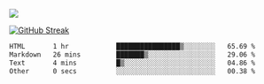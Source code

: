 ![](http://github-profile-summary-cards.vercel.app/api/cards/profile-details?username=sivori&theme=nightowl)

<a href="https://git.io/streak-stats"><img src="https://streak-stats.demolab.com?user=sivori&theme=nightowl&card_width=700&card_height=200" alt="GitHub Streak" /></a>

<!--START_SECTION:waka-->

```txt
HTML       1 hr            ████████████████▒░░░░░░░░   65.69 %
Markdown   26 mins         ███████▒░░░░░░░░░░░░░░░░░   29.06 %
Text       4 mins          █▒░░░░░░░░░░░░░░░░░░░░░░░   04.86 %
Other      0 secs          ░░░░░░░░░░░░░░░░░░░░░░░░░   00.38 %
```

<!--END_SECTION:waka-->
